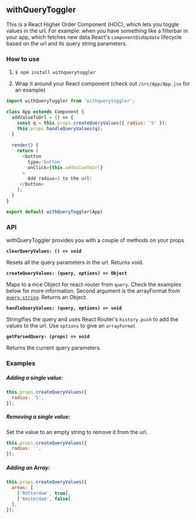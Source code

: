 ## withQueryToggler

This is a React Higher Order Component (HOC), which lets you toggle values in the url. For example: when you have something like a filterbar in your app, which fetches new data React's `componentDidUpdate` lifecycle based on the url and its query string parameters.

### How to use

1. `$ npm install withquerytoggler`

2. Wrap it around your React component (check out `/src/App/App.jsx` for an example)

```javascript
import withQueryToggler from 'withquerytoggler';

class App extends Component {
  addValueToUrl = () => {
    const q = this.props.createQueryValues({ radius: '5' });
    this.props.handleQueryValues(q);
  }
  
  render() {
    return (
      <button 
        type='button' 
        onClick={this.addValueToUrl}
      >
        Add radius=5 to the url!
     </button>
    );
  }
}

export default withQueryToggler(App)
```

### API

withQueryToggler provides you with a couple of methods on your props

**`clearQueryValues: () => void`**

Resets all the query parameters in the url. Returns void.  

**`createQueryValues: (query, options) => Object`**

Maps to a nice Object for react-router from `query`. Check the examples below for more information. Second argument is the arrayFormat from [`query-string`](https://www.npmjs.com/package/query-string). Returns an Object.

**`handleQueryValues: (query, options) => void`**

Stringifies the query and uses React Router's `history.push` to add the values to the url. Use `options` to give an `arrayFormat`

**`getParsedQuery: (props) => void`**

Returns the current query parameters.

### Examples

##### Adding a single value:
```javascript
this.props.createQueryValues({ 
  radius: '5',
});
```

##### Removing a single value:
Set the value to an empty string to remove it from the url. 

```javascript
this.props.createQueryValues({ 
  radius: '',
});
```

##### Adding an Array:
```javascript
this.props.createQueryValues({ 
  areas: [
    ['Rotterdam', true], 
    ['Amsterdam', false]
  ], 
});
```

